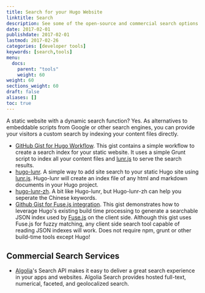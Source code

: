 ```yaml
---
title: Search for your Hugo Website
linktitle: Search
description: See some of the open-source and commercial search options for your newly created Hugo website.
date: 2017-02-01
publishdate: 2017-02-01
lastmod: 2017-02-26
categories: [developer tools]
keywords: [search,tools]
menu:
  docs:
    parent: "tools"
    weight: 60
weight: 60
sections_weight: 60
draft: false
aliases: []
toc: true
---
```


A static website with a dynamic search function? Yes. As alternatives to embeddable scripts from Google or other search engines, you can provide your visitors a custom search by indexing your content files directly.

* [GitHub Gist for Hugo Workflow](https://gist.github.com/sebz/efddfc8fdcb6b480f567). This gist contains a simple workflow to create a search index for your static website. It uses a simple Grunt script to index all your content files and [lunr.js](http://lunrjs.com/) to serve the search results.
* [hugo-lunr](https://www.npmjs.com/package/hugo-lunr). A simple way to add site search to your static Hugo site using [lunr.js](http://lunrjs.com/). Hugo-lunr will create an index file of any html and markdown documents in your Hugo project.
* [hugo-lunr-zh](https://www.npmjs.com/package/hugo-lunr-zh). A bit like Hugo-lunr, but Hugo-lunr-zh can help you seperate the Chinese keywords.
* [Github Gist for Fuse.js integration](https://gist.github.com/eddiewebb/735feb48f50f0ddd65ae5606a1cb41ae). This gist demonstrates how to leverage Hugo's existing build time processing to generate a searchable JSON index used by [Fuse.js](http://fusejs.io/) on the client side. Although this gist uses Fuse.js for fuzzy matching, any client side search tool capable of reading JSON indexes will work. Does not require npm, grunt or other build-time tools except Hugo!

## Commercial Search Services

* [Algolia](https://www.algolia.com/)'s Search API makes it easy to deliver a great search experience in your apps and websites. Algolia Search provides hosted full-text, numerical, faceted, and geolocalized search.

